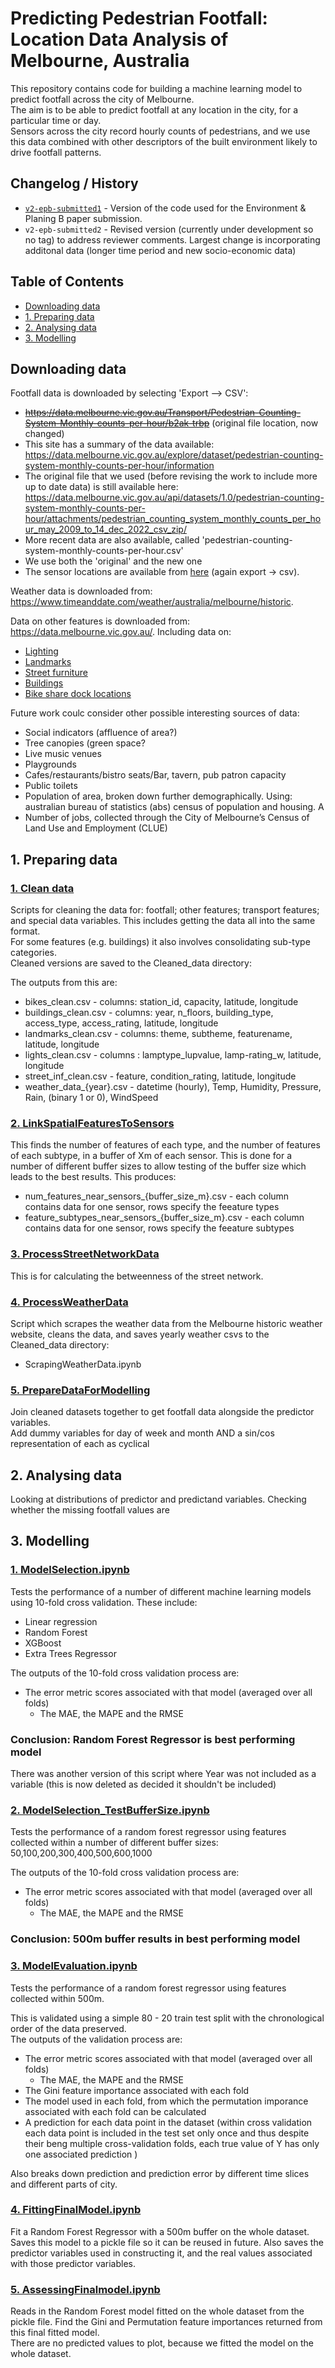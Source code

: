 # Predicting Pedestrian Footfall: <br /> Location Data Analysis of Melbourne, Australia

This repository contains code for building a machine learning model to predict footfall across the city of Melbourne.  
The aim is to be able to predict footfall at any location in the city, for a particular time or day.  
Sensors across the city record hourly counts of pedestrians, and we use this data combined with other descriptors of the built environment likely to drive footfall patterns.  


## Changelog / History

 - [`v2-epb-submitted1`](https://github.com/nickmalleson/footfall/releases/tag/v2-epb-submitted1) - Version of the code used for the Environment & Planing B paper submission.
 - `v2-epb-submitted2` - Revised version (currently under development so no tag) to address reviewer comments. Largest change is incorporating additonal data (longer time period and new socio-economic data)

## Table of Contents
* [Downloading data](#downloading-data)
* [1. Preparing data](#preparing-data)
* [2. Analysing data](#analysing-data)
* [3. Modelling](#modelling)

<a name="downloading-data"></a>
## Downloading data

Footfall data is downloaded by selecting 'Export --> CSV': 
* ~~https://data.melbourne.vic.gov.au/Transport/Pedestrian-Counting-System-Monthly-counts-per-hour/b2ak-trbp~~ (original file location, now changed)
* This site has a summary of the data available: https://data.melbourne.vic.gov.au/explore/dataset/pedestrian-counting-system-monthly-counts-per-hour/information
* The original file that we used (before revising the work to include more up to date data) is still available here: https://data.melbourne.vic.gov.au/api/datasets/1.0/pedestrian-counting-system-monthly-counts-per-hour/attachments/pedestrian_counting_system_monthly_counts_per_hour_may_2009_to_14_dec_2022_csv_zip/ 
* More recent data are also available, called 'pedestrian-counting-system-monthly-counts-per-hour.csv'
* We use both the 'original' and the new one
* The sensor locations are available from [here](https://melbournetestbed.opendatasoft.com/explore/dataset/pedestrian-counting-system-sensor-locations/export/) (again export -> csv).

Weather data is downloaded from: https://www.timeanddate.com/weather/australia/melbourne/historic. 

Data on other features is downloaded from: https://data.melbourne.vic.gov.au/. Including data on:
* [Lighting](https://data.melbourne.vic.gov.au/City-Council/Feature-Lighting-including-light-type-wattage-and-/4j42-79hg)
* [Landmarks](https://data.melbourne.vic.gov.au/People/Landmarks-and-places-of-interest-including-schools/j5vt-ppat)
* [Street furniture](https://data.melbourne.vic.gov.au/widgets/8fgn-5q6t?mobile_redirect=true)
* [Buildings](https://data.melbourne.vic.gov.au/Property/Buildings-with-name-age-size-accessibility-and-bic/pmhb-s6pn)
* [Bike share dock locations](https://data.melbourne.vic.gov.au/w/vrwc-rwgm/spy9-nmud?cur=l0YdZo6QE_m&from=88D7wUgzKYw)

Future work coulc consider other possible interesting sources of data:
* Social indicators (affluence of area?)
* Tree canopies (green space?
* Live music venues
* Playgrounds
* Cafes/restaurants/bistro seats/Bar, tavern, pub patron capacity
* Public toilets
* Population of area, broken down further demographically. Using: australian bureau of statistics (abs) census of population and housing. A
* Number of jobs, collected through the City of Melbourne’s Census of Land Use and Employment (CLUE) 

<a name="preparing-data"></a>
## 1. Preparing data
### <ins> 1. Clean data </ins> 
Scripts for cleaning the data for: footfall; other features; transport features; and special data variables.
This includes getting the data all into the same format.  
For some features (e.g. buildings) it also involves consolidating sub-type categories.  
Cleaned versions are saved to the Cleaned_data directory:

The outputs from this are:
* bikes_clean.csv - columns: station_id, capacity, latitude, longitude
* buildings_clean.csv - columns: year, n_floors, building_type, access_type, access_rating, latitude, longitude
* landmarks_clean.csv - columns: theme, subtheme, featurename, latitude, longitude
* lights_clean.csv - columns : lamptype_lupvalue, lamp-rating_w, latitude, longitude
* street_inf_clean.csv - feature, condition_rating, latitude, longitude
* weather_data_{year}.csv - datetime (hourly), Temp,	Humidity,	Pressure,	Rain, (binary 1 or 0),	WindSpeed

### <ins>  2. LinkSpatialFeaturesToSensors </ins> 
This finds the number of features of each type, and the number of features of each subtype, in a buffer of Xm of each sensor. 
This is done for a number of different buffer sizes to allow testing of the buffer size which leads to the best results. This produces:

* num_features_near_sensors_{buffer_size_m}.csv - each column contains data for one sensor, rows specify the feeature types 
* feature_subtypes_near_sensors_{buffer_size_m}.csv - each column contains data for one sensor, rows specify the feeature subtypes

### <ins>  3. ProcessStreetNetworkData </ins>
This is for calculating the betweenness of the street network.

### <ins> 4. ProcessWeatherData </ins>
Script which scrapes the weather data from the Melbourne historic weather website, cleans the data, and saves yearly weather csvs to the Cleaned_data directory:
* ScrapingWeatherData.ipynb

### <ins> 5. PrepareDataForModelling </ins> 
Join cleaned datasets together to get footfall data alongside the predictor variables.  
Add dummy variables for day of week and month AND a sin/cos representation of each as cyclical

<a name="analysing-data"></a>
## 2. Analysing data

Looking at distributions of predictor and predictand variables. Checking whether the missing footfall values are

<a name="modelling"></a>
## 3. Modelling
###  <ins> 1. ModelSelection.ipynb  </ins>
Tests the performance of a number of different machine learning models using 10-fold cross validation. These include:
* Linear regression
* Random Forest
* XGBoost
* Extra Trees Regressor

The outputs of the 10-fold cross validation process are:
* The error metric scores associated with that model (averaged over all folds)
    * The MAE, the MAPE and the RMSE
### <b> Conclusion: Random Forest Regressor is best performing model </b>

There was another version of this script where Year was not included as a variable (this is now deleted as decided it shouldn't be included)

###  <ins> 2. ModelSelection_TestBufferSize.ipynb </ins>
Tests the performance of a random forest regressor using features collected within a number of different buffer sizes: 50,100,200,300,400,500,600,1000

The outputs of the 10-fold cross validation process are:
* The error metric scores associated with that model (averaged over all folds)
    * The MAE, the MAPE and the RMSE
### <b> Conclusion: 500m buffer results in best performing model </b>

###  <ins> 3. ModelEvaluation.ipynb  </ins>
Tests the performance of a random forest regressor using features collected within 500m.

This is validated using a simple 80 - 20 train test split with the chronological order of the data preserved.  
The outputs of the validation process are:
* The error metric scores associated with that model (averaged over all folds)
    * The MAE, the MAPE and the RMSE
* The Gini feature importance associated with each fold
* The model used in each fold, from which the permutation imporance associated with each fold can be calculated
* A prediction for each data point in the dataset (within cross validation each data point is included in the test set only once and thus despite their beng multiple cross-validation folds, each true value of Y has only one associated prediction )

Also breaks down prediction and prediction error by different time slices and different parts of city. 

###  <ins> 4. FittingFinalModel.ipynb </ins>
Fit a Random Forest Regressor with a 500m buffer on the whole dataset. Saves this model to a pickle file so it can be reused in future. Also saves the predictor variables used in constructing it, and the real values associated with those predictor variables.

###  <ins> 5. AssessingFinalmodel.ipynb  </ins>
Reads in the Random Forest model fitted on the whole dataset from the pickle file. 
Find the Gini and Permutation feature importances returned from this final fitted model.  
There are no predicted values to plot, because we fitted the model on the whole dataset.


